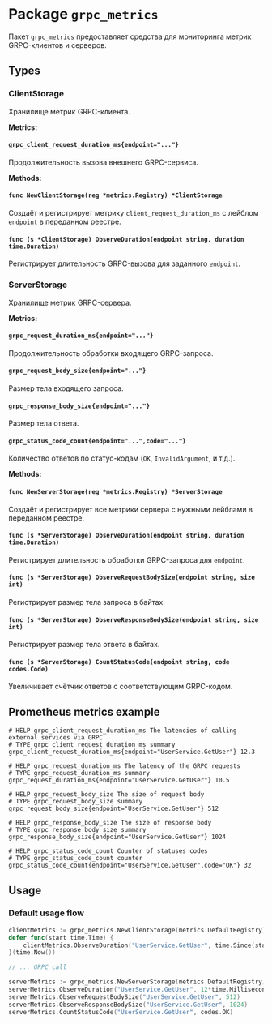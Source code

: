 # Package `grpc_metrics`

Пакет `grpc_metrics` предоставляет средства для мониторинга метрик GRPC-клиентов и серверов.

## Types

### ClientStorage

Хранилище метрик GRPC-клиента.

**Metrics:**

#### `grpc_client_request_duration_ms{endpoint="..."}`

Продолжительность вызова внешнего GRPC-сервиса.

**Methods:**

#### `func NewClientStorage(reg *metrics.Registry) *ClientStorage`

Создаёт и регистрирует метрику `client_request_duration_ms` с лейблом `endpoint` в переданном реестре.

#### `func (s *ClientStorage) ObserveDuration(endpoint string, duration time.Duration)`

Регистрирует длительность GRPC-вызова для заданного `endpoint`.

### ServerStorage

Хранилище метрик GRPC-сервера.

**Metrics:**

#### `grpc_request_duration_ms{endpoint="..."}`

Продолжительность обработки входящего GRPC-запроса.

#### `grpc_request_body_size{endpoint="..."}`

Размер тела входящего запроса.

#### `grpc_response_body_size{endpoint="..."}`

Размер тела ответа.

#### `grpc_status_code_count{endpoint="...",code="..."}`

Количество ответов по статус-кодам (`OK`, `InvalidArgument`, и т.д.).

**Methods:**

#### `func NewServerStorage(reg *metrics.Registry) *ServerStorage`

Создаёт и регистрирует все метрики сервера с нужными лейблами в переданном реестре.

#### `func (s *ServerStorage) ObserveDuration(endpoint string, duration time.Duration)`

Регистрирует длительность обработки GRPC-запроса для `endpoint`.

#### `func (s *ServerStorage) ObserveRequestBodySize(endpoint string, size int)`

Регистрирует размер тела запроса в байтах.

#### `func (s *ServerStorage) ObserveResponseBodySize(endpoint string, size int)`

Регистрирует размер тела ответа в байтах.

#### `func (s *ServerStorage) CountStatusCode(endpoint string, code codes.Code)`

Увеличивает счётчик ответов с соответствующим GRPC-кодом.

## Prometheus metrics example

```
# HELP grpc_client_request_duration_ms The latencies of calling external services via GRPC
# TYPE grpc_client_request_duration_ms summary
grpc_client_request_duration_ms{endpoint="UserService.GetUser"} 12.3

# HELP grpc_request_duration_ms The latency of the GRPC requests
# TYPE grpc_request_duration_ms summary
grpc_request_duration_ms{endpoint="UserService.GetUser"} 10.5

# HELP grpc_request_body_size The size of request body
# TYPE grpc_request_body_size summary
grpc_request_body_size{endpoint="UserService.GetUser"} 512

# HELP grpc_response_body_size The size of response body
# TYPE grpc_response_body_size summary
grpc_response_body_size{endpoint="UserService.GetUser"} 1024

# HELP grpc_status_code_count Counter of statuses codes
# TYPE grpc_status_code_count counter
grpc_status_code_count{endpoint="UserService.GetUser",code="OK"} 32
```

## Usage

### Default usage flow

```go
clientMetrics := grpc_metrics.NewClientStorage(metrics.DefaultRegistry)
defer func(start time.Time) {
    clientMetrics.ObserveDuration("UserService.GetUser", time.Since(start))
}(time.Now())

// ... GRPC call

serverMetrics := grpc_metrics.NewServerStorage(metrics.DefaultRegistry)
serverMetrics.ObserveDuration("UserService.GetUser", 12*time.Millisecond)
serverMetrics.ObserveRequestBodySize("UserService.GetUser", 512)
serverMetrics.ObserveResponseBodySize("UserService.GetUser", 1024)
serverMetrics.CountStatusCode("UserService.GetUser", codes.OK)
```
